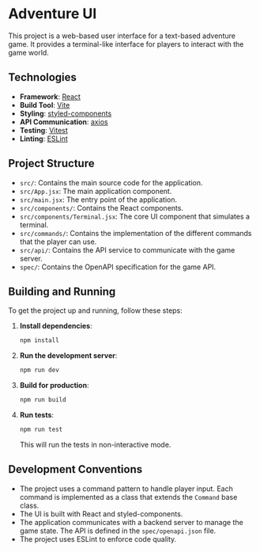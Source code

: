 
# Adventure UI

This project is a web-based user interface for a text-based adventure game. It provides a terminal-like interface for players to interact with the game world.

## Technologies

- **Framework**: [React](https://react.dev/)
- **Build Tool**: [Vite](https://vitejs.dev/)
- **Styling**: [styled-components](https://styled-components.com/)
- **API Communication**: [axios](https://axios-http.com/)
- **Testing**: [Vitest](https://vitest.dev/)
- **Linting**: [ESLint](https://eslint.org/)

## Project Structure

- `src/`: Contains the main source code for the application.
- `src/App.jsx`: The main application component.
- `src/main.jsx`: The entry point of the application.
- `src/components/`: Contains the React components.
- `src/components/Terminal.jsx`: The core UI component that simulates a terminal.
- `src/commands/`: Contains the implementation of the different commands that the player can use.
- `src/api/`: Contains the API service to communicate with the game server.
- `spec/`: Contains the OpenAPI specification for the game API.

## Building and Running

To get the project up and running, follow these steps:

1.  **Install dependencies**:

    ```bash
    npm install
    ```

2.  **Run the development server**:

    ```bash
    npm run dev
    ```

3.  **Build for production**:

    ```bash
    npm run build
    ```

4.  **Run tests**:

    ```bash
    npm run test
    ```

    This will run the tests in non-interactive mode.

## Development Conventions

- The project uses a command pattern to handle player input. Each command is implemented as a class that extends the `Command` base class.
- The UI is built with React and styled-components.
- The application communicates with a backend server to manage the game state. The API is defined in the `spec/openapi.json` file.
- The project uses ESLint to enforce code quality.
